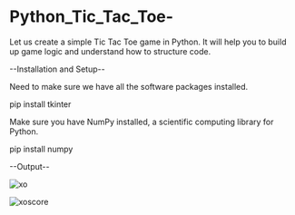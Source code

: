 # Python_Tic_Tac_Toe-
Let us create a simple Tic Tac Toe game in Python. It will help you to build up game logic and understand how to structure code.

--Installation and Setup--

Need to make sure we have all the software packages installed.

pip install tkinter

Make sure you have NumPy installed, a scientific computing library for Python.

pip install numpy


--Output--

![xo](https://user-images.githubusercontent.com/93524389/139793935-15edf44b-7dd7-462d-9d84-0b65a812db24.jpg)



![xoscore](https://user-images.githubusercontent.com/93524389/139794186-b1dadeff-6554-4e2a-9677-b3d30de158ee.jpg)

